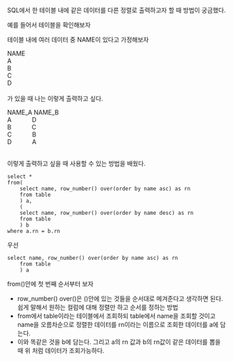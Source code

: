 SQL에서 한 테이블 내에 같은 데이터를 다른 정렬로 출력하고자 할 때 방법이 궁금했다.<br>

예를 들어서 테이블을 확인해보자 <br>

테이블 내에 여러 데이터 중 NAME이 있다고 가정해보자<br>

NAME<br>
A<br>
B<br>
C<br>
D<br>
<br>
가 있을 때 나는 이렇게 출력하고 싶다.<br>

NAME_A  NAME_B<br>
A&nbsp;&nbsp;&nbsp;&nbsp;&nbsp;&nbsp;&nbsp;&nbsp;&nbsp;&nbsp;&nbsp;  D<br>
B&nbsp;&nbsp;&nbsp;&nbsp;&nbsp;&nbsp;&nbsp;&nbsp;&nbsp;&nbsp;&nbsp;  C<br>
C&nbsp;&nbsp;&nbsp;&nbsp;&nbsp;&nbsp;&nbsp;&nbsp;&nbsp;&nbsp;&nbsp;  B<br>
D&nbsp;&nbsp;&nbsp;&nbsp;&nbsp;&nbsp;&nbsp;&nbsp;&nbsp;&nbsp;&nbsp;  A<br>
<br>

이렇게 출력하고 싶을 때 사용할 수 있는 방법을 배웠다.<br>
```
select *
from(
    select name, row_number() over(order by name asc) as rn
    from table
    ) a,
    (
    select name, row_number() over(order by name desc) as rn
    from table
    ) b
where a.rn = b.rn
```
우선
```
select name, row_number() over(order by name asc) as rn
    from table
    ) a
```
from()안에 첫 번째 순서부터 보자<br>
- row_number() over()은 ()안에 있는 것들을 순서대로 메겨준다고 생각하면 된다. <br>
    쉽게 말해서 원하는 컬럼에 대해 정렬만 하고 순서를 정하는 방법 <br>
- from에서 table이라는 테이블에서 조회하되 table에서 name을 조회할 것이고 name을 오름차순으로 정렬한 데이터를 rn이라는 이름으로 조회한 데이터를 a에 담는다.<br>
- 이와 똑같은 것을 b에 담는다. 그리고 a의 rn 값과 b의 rn값이 같은 데이터를 뽑을 때 위 처럼 데이터가 조회가능하다.
